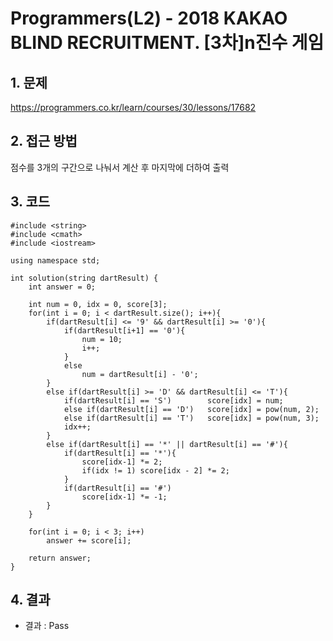 # Programmers(L2) - 2018 KAKAO BLIND RECRUITMENT. [3차]n진수 게임

## 1. 문제  
https://programmers.co.kr/learn/courses/30/lessons/17682
## 2. 접근 방법  
점수를 3개의 구간으로 나눠서 계산 후 마지막에 더하여 출력
## 3. 코드  
```
#include <string>
#include <cmath>
#include <iostream>

using namespace std;

int solution(string dartResult) {
    int answer = 0;
    
    int num = 0, idx = 0, score[3];
    for(int i = 0; i < dartResult.size(); i++){
        if(dartResult[i] <= '9' && dartResult[i] >= '0'){
            if(dartResult[i+1] == '0'){
                num = 10;
                i++;
            }
            else
                num = dartResult[i] - '0';
        }
        else if(dartResult[i] >= 'D' && dartResult[i] <= 'T'){
            if(dartResult[i] == 'S')        score[idx] = num;
            else if(dartResult[i] == 'D')   score[idx] = pow(num, 2);
            else if(dartResult[i] == 'T')   score[idx] = pow(num, 3);
            idx++;
        }
        else if(dartResult[i] == '*' || dartResult[i] == '#'){
            if(dartResult[i] == '*'){
                score[idx-1] *= 2;
                if(idx != 1) score[idx - 2] *= 2;
            }
            if(dartResult[i] == '#')
                score[idx-1] *= -1;      
        }
    }
    
    for(int i = 0; i < 3; i++)
        answer += score[i];
    
    return answer;
}
```
## 4. 결과
- 결과 : Pass